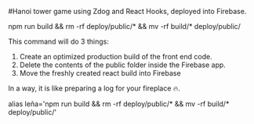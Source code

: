 #Hanoi tower game using Zdog and React Hooks, deployed into Firebase.

npm run build && rm -rf deploy/public/* && mv -rf build/* deploy/public/

This command will do 3 things:

1. Create an optimized production build of the front end code.
2. Delete the contents of the public folder inside the Firebase app.
3. Move the freshly created react build into Firebase

In a way, it is like preparing a log for your fireplace 🔥.

alias leña='npm run build && rm -rf deploy/public/* && mv -rf build/* deploy/public/' 


